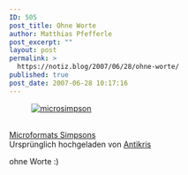```yaml
---
ID: 505
post_title: Ohne Worte
author: Matthias Pfefferle
post_excerpt: ""
layout: post
permalink: >
  https://notiz.blog/2007/06/28/ohne-worte/
published: true
post_date: 2007-06-28 10:17:16
---
```

<!-- wp:image -->
<figure class="wp-block-image"><a href="http://www.flickr.com/photos/antikris/641378244/"><img src="http://farm2.static.flickr.com/1073/641378244_8d139b70cf_m.jpg" alt="microsimpson"/></a></figure>
<!-- /wp:image -->

<!-- wp:paragraph -->
<p><br/>
	<a href="http://www.flickr.com/photos/antikris/641378244/">Microformats Simpsons</a><br/> Ursprünglich hochgeladen von <a href="http://www.flickr.com/people/antikris/">Antikris</a></p>
<!-- /wp:paragraph -->

<!-- wp:paragraph -->
<p>ohne Worte :)</p>
<!-- /wp:paragraph -->